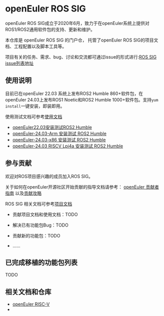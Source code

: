 # openEuler ROS SIG

openEuler ROS SIG成立于2020年6月，致力于在openEuler系统上提供对ROS1/ROS2通用软件包的支持、更新和维护。

本仓库是 openEuler ROS SIG 的门户仓， 托管了openEuler ROS SIG的项目文档、工程配置以及脚本工具等。

项目有关的任务、需求、bug、讨论和交流都可通过issue的形式进行:[ROS SIG issue列表地址](https://gitee.com/openeuler/ros/issues)

## 使用说明

目前已在openEuler 22.03 系统上发布ROS2 Humble 860+软件包，在openEuler 24.03上发布ROS1 Noetic和ROS2 Humble 1000+软件包。支持`yum install`一键安装，即装即用。

使用测试文档可参考[使用文档](/user_doc)

- [openEuler22.03安装测试ROS2 Humble](/user_doc/openEuler22.03安装测试ROS2-Humble.md)
- [openEuler-24.03-Arm 安装测试 ROS2 Humble](/user_doc/ROS-humble-oerv24.03-arm/README.md)
- [openEuler-24.03-x86 安装测试 ROS2 Humble](/user_doc/ROS-humble-oerv24.03-x86/README.md)
- [openEuler-24.03 RISCV Lpi4a 安装测试 ROS2 Humble](/user_doc/ROS-humble-oerv24.03-lpi4a/README.md)

## 参与贡献

欢迎对ROS项目感兴趣的成员加入ROS SIG。

关于如何在openEuler开源社区开始贡献的指导文档请参考： [openEuler 贡献者指南](https://gitee.com/openeuler/community/blob/master/zh/contributors/README.md ) 以及[贡献攻略](https://www.openeuler.org/zh/community/contribution/) 

ROS SIG 相关文档可参考[项目文档](/document)

- 贡献项目文档和使用文档：TODO

- 解决已有功能包Bug：TODO
- 贡献新的功能包：TODO
- ……

## 已完成移植的功能包列表

TODO



## 相关文档和仓库

- [openEuler RISC-V](https://gitee.com/openeuler/RISC-V)
- 
